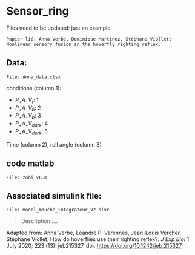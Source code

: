 # Sensor_ring

Files need to be updated: just an example 
```shell 
Papier lié: Anna Verbe, Dominique Martinez, Stéphane Viollet; Nonlinear sensory fusion in the hoverfly righting reflex. 
```


## Data:

```shell 
File: Anna_data.xlsx
```
conditions (column 1): 

* $P_+ A_+ V_{t}$: 1
* $P_+ A_- V_{b}$: 2
* $P_+ A_+ V_{b}$: 3
* $P_+ A_+ V_{dark}$: 4
* $P_+ A_- V_{dark}$: 5

Time (column 2), roll angle (column 3)

## code matlab

```shell 
File: zobi_v6.m 
```

## Associated simulink file:
```shell 
File: model_mouche_integrateur_V2.slxc
```
> Description ....

Adapted from: Anna Verbe, Léandre P. Varennes, Jean-Louis Vercher, Stéphane Viollet; How do hoverflies use their righting reflex?. *J Exp Biol* 1 July 2020; 223 (13): jeb215327. doi: https://doi.org/10.1242/jeb.215327





